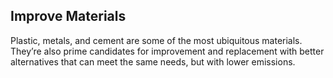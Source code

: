 ## Improve Materials

Plastic, metals, and cement are some of the most ubiquitous materials. They’re also prime candidates for improvement and replacement with better alternatives that can meet the same needs, but with lower emissions.
